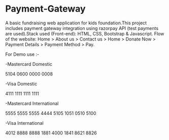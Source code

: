 # Payment-Gateway

A basic fundraising web application for kids foundation.This project includes payment gateway integration using razorpay API (test payments are used).Stack used (Front-end): HTML, CSS, Bootstrap & Javascript.
Flow of the website: Home > About us > Contact us > Home > Donate Now > Payment Details > Payment Method > Pay.



For Demo use :- 

-Mastercard Domestic

5104 0600 0000 0008

-Visa Domestic

4111 1111 1111 1111

-Mastercard International

5555 5555 5555 4444
5105 1051 0510 5100

-Visa International

4012 8888 8888 1881
4000 1841 8621 8826
